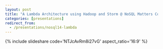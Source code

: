 ```yaml
---
layout: post
title: "A Lambda Architecture using Hadoop and Storm @ NoSQL Matters Cologne '14"
categories: [presentations]
redirect_from:
  - /presentations/nosql14-lambda
---
```


{% include slideshare code='NTJcAvRm8i27vG' aspect_ratio='16:9' %}


